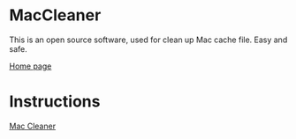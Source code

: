 # MacCleaner
This is an open source software, used for clean up Mac cache file. Easy and safe.

[Home page](https://dev-coco.github.io/)

# Instructions
[Mac Cleaner](https://dev-coco.github.io/blog/Mac-Cleaner.html)
